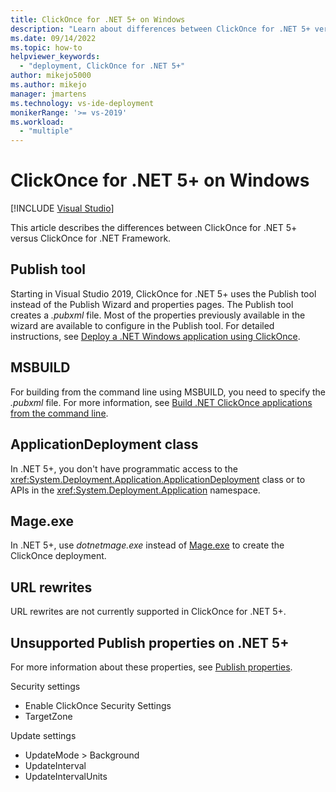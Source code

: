 ```yaml
---
title: ClickOnce for .NET 5+ on Windows
description: "Learn about differences between ClickOnce for .NET 5+ versus ClickOnce for .NET Framework."
ms.date: 09/14/2022
ms.topic: how-to
helpviewer_keywords:
  - "deployment, ClickOnce for .NET 5+"
author: mikejo5000
ms.author: mikejo
manager: jmartens
ms.technology: vs-ide-deployment
monikerRange: '>= vs-2019'
ms.workload:
  - "multiple"
---
```

# ClickOnce for .NET 5+ on Windows

 [!INCLUDE [Visual Studio](~/includes/applies-to-version/vs-windows-only.md)]

This article describes the differences between ClickOnce for .NET 5+ versus ClickOnce for .NET Framework.

## Publish tool

Starting in Visual Studio 2019, ClickOnce for .NET 5+ uses the Publish tool instead of the Publish Wizard and properties pages. The Publish tool creates a *.pubxml* file. Most of the properties previously available in the wizard are available to configure in the Publish tool. For detailed instructions, see [Deploy a .NET Windows application using ClickOnce](../deployment/quickstart-deploy-using-clickonce-folder.md).

## MSBUILD

For building from the command line using MSBUILD, you need to specify the *.pubxml* file. For more information, see [Build .NET ClickOnce applications from the command line](../deployment/building-clickonce-applications-from-the-command-line.md#build-net-clickonce-applications-from-the-command-line).

## ApplicationDeployment class

In .NET 5+, you don't have programmatic access to the <xref:System.Deployment.Application.ApplicationDeployment> class or to APIs in the <xref:System.Deployment.Application> namespace.

## Mage.exe

In .NET 5+, use *dotnetmage.exe* instead of [Mage.exe](../deployment/clickonce-security-and-deployment.md#clickonce-tools) to create the ClickOnce deployment.

## URL rewrites

URL rewrites are not currently supported in ClickOnce for .NET 5+.

## Unsupported Publish properties on .NET 5+

For more information about these properties, see [Publish properties](../deployment/building-clickonce-applications-from-the-command-line.md#publish-properties).

Security settings

- Enable ClickOnce Security Settings
- TargetZone

Update settings

- UpdateMode > Background 
- UpdateInterval
- UpdateIntervalUnits